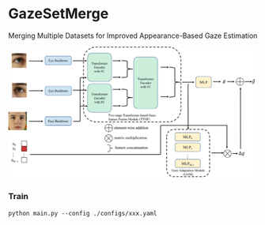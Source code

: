 # GazeSetMerge
Merging Multiple Datasets for Improved Appearance-Based Gaze Estimation


![](./assets/framework_1.png)


### Train
```
python main.py --config ./configs/xxx.yaml
```

<!-- ### Cite
This repo's model is from the paper below:
```
``` -->